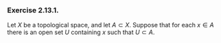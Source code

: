 ### Exercise 2.13.1.
Let $X$ be a topological space, and let $A \subset X$. Suppose that for each $x \in A$ there is an open set $U$ containing $x$ such that $U \subset A$.
